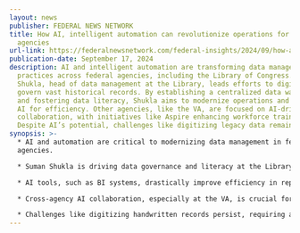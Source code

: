 ```yaml
---
layout: news
publisher: FEDERAL NEWS NETWORK
title: How AI, intelligent automation can revolutionize operations for federal
  agencies
url-link: https://federalnewsnetwork.com/federal-insights/2024/09/how-ai-intelligent-automation-can-revolutionize-operations-for-federal-agencies/
publication-date: September 17, 2024
description: AI and intelligent automation are transforming data management
  practices across federal agencies, including the Library of Congress. Suman
  Shukla, head of data management at the Library, leads efforts to digitize and
  govern vast historical records. By establishing a centralized data warehouse
  and fostering data literacy, Shukla aims to modernize operations and leverage
  AI for efficiency. Other agencies, like the VA, are focused on AI-driven
  collaboration, with initiatives like Aspire enhancing workforce training.
  Despite AI’s potential, challenges like digitizing legacy data remain.
synopsis: >-
  * AI and automation are critical to modernizing data management in federal
  agencies.

  * Suman Shukla is driving data governance and literacy at the Library of Congress.

  * AI tools, such as BI systems, drastically improve efficiency in reporting processes.

  * Cross-agency AI collaboration, especially at the VA, is crucial for innovation and training.\

  * Challenges like digitizing handwritten records persist, requiring advanced technologies.
---
```

